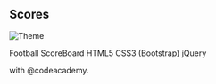 Scores
------

![Theme](https://github.com/medinae/Beoutsport-theme/tree/master/resources/bos.png)



Football ScoreBoard
	HTML5
	CSS3 (Bootstrap)
	jQuery


with @codeacademy.

